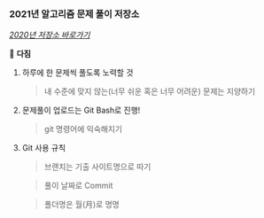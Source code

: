 ### 2021년 알고리즘 문제 풀이 저장소

*[2020년 저장소 바로가기](https://github.com/ParkJaeRim/Study_JAVA_2020)*

:raising_hand: __다짐__ 

1. 하루에 한 문제씩 풀도록 노력할 것

   > 내 수준에 맞지 않는(너무 쉬운 혹은 너무 어려운) 문제는 지양하기

2. 문제풀이 업로드는 Git Bash로 진행!

   > git 명령어에 익숙해지기

3. Git 사용 규칙

   > 브랜치는 기출 사이트명으로 따기

   > 풀이 날짜로 Commit

   > 폴더명은 월(月)로 명명



